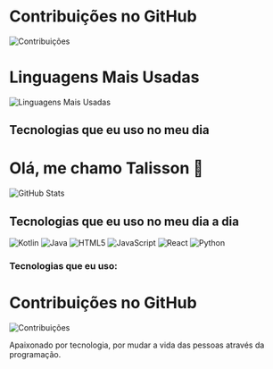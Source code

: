 # Contribuições no GitHub
![Contribuições](https://github-readme-stats.vercel.app/api?username=TalissonVitorino&show_icons=true&theme=radical)

# Linguagens Mais Usadas
![Linguagens Mais Usadas](https://github-readme-stats.vercel.app/api/top-langs/?username=TalissonVitorino&layout=compact&theme=radical)


## Tecnologias que eu uso no meu dia


# Olá, me chamo Talisson 👋
![GitHub Stats](https://github-readme-stats.vercel.app/api?username=TalissonVitorino&show_icons=true&theme=dark)

## Tecnologias que eu uso no meu dia a dia
![Kotlin](https://img.shields.io/badge/Kotlin-0095D5?style=for-the-badge&logo=kotlin&logoColor=white)
![Java](https://img.shields.io/badge/Java-ED8B00?style=for-the-badge&logo=java&logoColor=white)
![HTML5](https://img.shields.io/badge/HTML5-E34F26?style=for-the-badge&logo=html5&logoColor=white)
![JavaScript](https://img.shields.io/badge/JavaScript-FFDD44?style=for-the-badge&logo=javascript&logoColor=white)
![React](https://img.shields.io/badge/React-20232A?style=for-the-badge&logo=react&logoColor=61DAFB)
![Python](https://img.shields.io/badge/Python-3776AB?style=for-the-badge&logo=python&logoColor=white)
<h3>Tecnologias que eu uso:</h3>

# Contribuições no GitHub
![Contribuições](https://github-readme-stats.vercel.app/api?username=TalissonVitorino&show_icons=true&theme=radical)




Apaixonado por tecnologia, por mudar a vida das pessoas através da programação.

